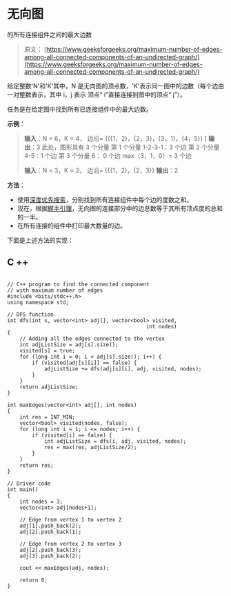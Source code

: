 # 无向图

的所有连接组件之间的最大边数

> 原文： [https://www.geeksforgeeks.org/maximum-number-of-edges-among-all-connected-components-of-an-undirected-graph/](https://www.geeksforgeeks.org/maximum-number-of-edges-among-all-connected-components-of-an-undirected-graph/)

给定整数'N'和'K'其中，N 是无向图的顶点数，'K'表示同一图中的边数（每个边由一对整数表示，其中 i，j 表示 顶点“ i”直接连接到图中的顶点“ j”）。

任务是在给定图中找到所有已连接组件中的最大边数。

**示例**：

> **输入**：N = 6，K = 4，
> 边沿= {{{1，2}，{2，3}，{3，1}，{4，5}}
> [ **输出**：3
> 此处，图形具有 3 个分量
> 第 1 个分量 1-2-3-1：3 个边
> 第 2 个分量 4-5：1 个边
> 第 3 个分量 6： 0 个边
> max（3，1，0）= 3 个边
> 
> **输入**：N = 3，K = 2，
> 边沿= {{{1，2}，{2，3}}
> **输出**：2

**方法**：

*   使用[深度优先搜索](https://www.geeksforgeeks.org/depth-first-search-or-dfs-for-a-graph/)，分别找到所有连接组件中每个边的度数之和。
*   现在，根据[握手引理](https://www.geeksforgeeks.org/handshaking-lemma-and-interesting-tree-properties/)，无向图的连接部分中的边总数等于其所有顶点度的总和的一半。
*   在所有连接的组件中打印最大数量的边。

下面是上述方法的实现：

## C ++

```

// C++ program to find the connected component 
// with maximum number of edges 
#include <bits/stdc++.h> 
using namespace std; 

// DFS function 
int dfs(int s, vector<int> adj[], vector<bool> visited, 
                                             int nodes) 
{ 
    // Adding all the edges connected to the vertex 
    int adjListSize = adj[s].size(); 
    visited[s] = true; 
    for (long int i = 0; i < adj[s].size(); i++) { 
        if (visited[adj[s][i]] == false) { 
            adjListSize += dfs(adj[s][i], adj, visited, nodes); 
        } 
    } 
    return adjListSize; 
} 

int maxEdges(vector<int> adj[], int nodes) 
{ 
    int res = INT_MIN; 
    vector<bool> visited(nodes, false); 
    for (long int i = 1; i <= nodes; i++) { 
        if (visited[i] == false) { 
            int adjListSize = dfs(i, adj, visited, nodes); 
            res = max(res, adjListSize/2); 
        }       
    } 
    return res; 
} 

// Driver code 
int main() 
{ 
    int nodes = 3; 
    vector<int> adj[nodes+1]; 

    // Edge from vertex 1 to vertex 2 
    adj[1].push_back(2); 
    adj[2].push_back(1); 

    // Edge from vertex 2 to vertex 3 
    adj[2].push_back(3); 
    adj[3].push_back(2); 

    cout << maxEdges(adj, nodes); 

    return 0; 
} 

```